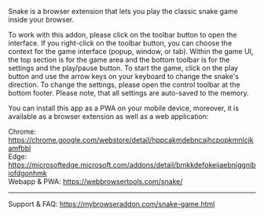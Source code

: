 Snake is a browser extension that lets you play the classic snake game inside your browser. 

To work with this addon, please click on the toolbar button to open the interface. If you right-click on the toolbar button, you can choose the context for the game interface (popup, window, or tab). Within the game UI, the top section is for the game area and the bottom toolbar is for the settings and the play/pause button. To start the game, click on the play button and use the arrow keys on your keyboard to change the snake's direction. To change the settings, please open the control toolbar at the bottom footer. Please note, that all settings are auto-saved to the memory.

You can install this app as a PWA on your mobile device, moreover, it is available as a browser extension as well as a web application:

Chrome: https://chrome.google.com/webstore/detail/hppcakmdebncajhcpopkmnlcjkamfbbl  
Edge: https://microsoftedge.microsoft.com/addons/detail/bmkkdefokeijaebnjggnibiofdgonhmk  
Webapp & PWA: https://webbrowsertools.com/snake/  

-------------------------

Support & FAQ: https://mybrowseraddon.com/snake-game.html
